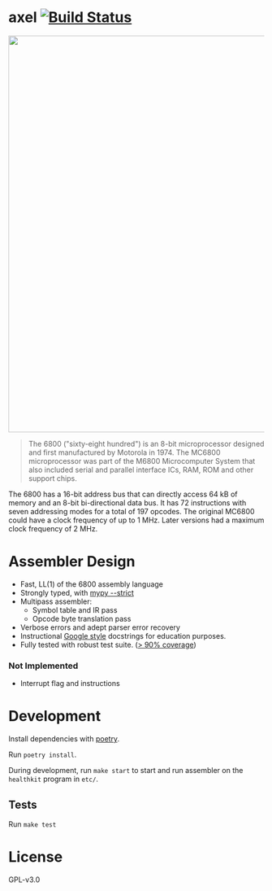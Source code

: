 # axel [![Build Status](https://travis-ci.org/jahan-addison/axel.svg?branch=master)](https://travis-ci.org/jahan-addison/axel)

<img src="https://upload.wikimedia.org/wikipedia/commons/5/5a/Motorola_MC6800_microprocessor.jpg" width="780" />


> The 6800 ("sixty-eight hundred") is an 8-bit microprocessor designed and first manufactured by Motorola in 1974. The MC6800 microprocessor was part of the M6800 Microcomputer System that also included serial and parallel interface ICs, RAM, ROM and other support chips.


The 6800 has a 16-bit address bus that can directly access 64 kB of memory and an 8-bit bi-directional data bus. It has 72 instructions with seven addressing modes for a total of 197 opcodes. The original MC6800 could have a clock frequency of up to 1 MHz. Later versions had a maximum clock frequency of 2 MHz.


# Assembler Design

* Fast, LL(1) of the 6800 assembly language
* Strongly typed, with [mypy --strict](http://mypy-lang.org/)
* Multipass assembler:
    * Symbol table and IR pass
    * Opcode byte translation pass
* Verbose errors and adept parser error recovery
* Instructional [Google style](https://sphinxcontrib-napoleon.readthedocs.io/en/latest/example_google.html#example-google) docstrings for education purposes.
* Fully tested with robust test suite. ([> 90% coverage](https://travis-ci.org/jahan-addison/axel))

### Not Implemented

* Interrupt flag and instructions


# Development

Install dependencies with [poetry](https://poetry.eustace.io/docs/pyproject/).


Run `poetry install`.

During development, run `make start` to start and run assembler on the `healthkit` program in `etc/`.

## Tests

Run `make test`

# License

GPL-v3.0
